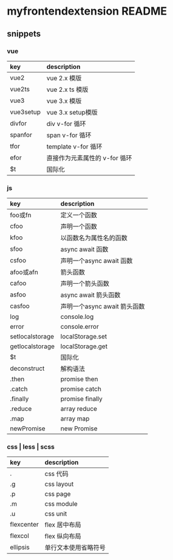 # myfrontendextension README


## snippets

### vue
|key  |description        |
|:----|:------------------|
|vue2|vue 2.x 模版|
|vue2ts|vue 2.x ts 模版|
|vue3|vue 3.x 模版|
|vue3setup|vue 3.x setup模版|
|divfor|div v-for 循环|
|spanfor|span v-for 循环|
|tfor|template v-for 循环|
|efor|直接作为元素属性的 v-for 循环|
|$t|国际化|

### js
|key  |description        |
|:----|:------------------|
|foo或fn|定义一个函数|
|cfoo|声明一个函数|
|kfoo|以函数名为属性名的函数|
|sfoo|async await 函数|
|csfoo|声明一个async await 函数|
|afoo或afn|箭头函数|
|cafoo|声明一个箭头函数|
|asfoo|async await 箭头函数|
|casfoo|声明一个async await 箭头函数|
|log|console.log|
|error|console.error|
|setlocalstorage|localStorage.set|
|getlocalstorage|localStorage.get|
|$t|国际化|
|deconstruct|解构语法|
|.then|promise then|
|.catch|promise catch|
|.finally|promise finally|
|.reduce|array reduce|
|.map|array map|
|newPromise|new Promise|

### css | less | scss
|key  |description        |
|:----|:------------------|
|.|css 代码|
|.g|css layout|
|.p|css page|
|.m|css module|
|.u|css unit|
|flexcenter|flex 居中布局|
|flexcol|flex 纵向布局|
|ellipsis|单行文本使用省略符号|
